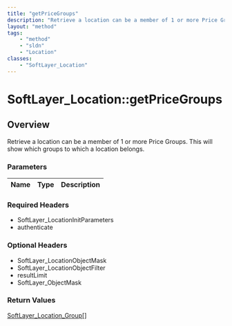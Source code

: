 ```yaml
---
title: "getPriceGroups"
description: "Retrieve a location can be a member of 1 or more Price Groups. This will show which groups to which a location belongs."
layout: "method"
tags:
    - "method"
    - "sldn"
    - "Location"
classes:
    - "SoftLayer_Location"
---
```

# SoftLayer_Location::getPriceGroups
## Overview 
Retrieve a location can be a member of 1 or more Price Groups. This will show which groups to which a location belongs.

### Parameters 
|Name | Type | Description |
| --- | --- | --- |


### Required Headers
* SoftLayer_LocationInitParameters
* authenticate

### Optional Headers
* SoftLayer_LocationObjectMask
* SoftLayer_LocationObjectFilter
* resultLimit
* SoftLayer_ObjectMask

### Return Values
<a href='/reference/datatypes/SoftLayer_Location_Group'>SoftLayer_Location_Group[] </a>

